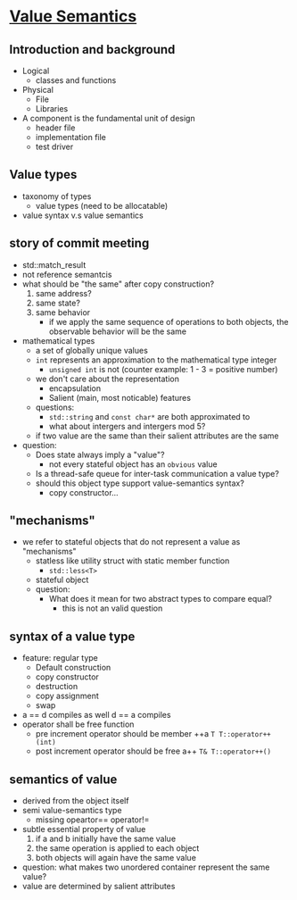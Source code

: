 # [Value Semantics](https://www.youtube.com/watch?v=W3xI1HJUy7Q)

## Introduction and background
* Logical
  * classes and functions
* Physical
  * File
  * Libraries
* A component is the fundamental unit of design
  * header file
  * implementation file
  * test driver

## Value types
* taxonomy of types
  * value types (need to be allocatable)
* value syntax v.s value semantics

## story of commit meeting 
  * std::match_result
  * not reference semantcis
  * what should be "the same" after copy construction?
    1. same address?
    2. same state?
    3. same behavior
       * if we apply the same sequence of operations to both objects, the observable behavior will be the same
  * mathematical types
    * a set of globally unique values
    * `int` represents an approximation to the mathematical type integer
      * `unsigned int` is not (counter example: 1 - 3 = positive number)
    * we don't care about the representation
      * encapsulation
      * Salient (main, most noticable) features
    * questions:
      * `std::string` and `const char*` are both approximated to
      * what about intergers and intergers mod 5?
    * if two value are the same than their salient attributes are the same
  * question:
    * Does state always imply a "value"?
      * not every stateful object has an `obvious` value
    * Is a thread-safe queue for inter-task communication a value type?
    * should this object type support value-semantics syntax?
      * copy constructor...

## "mechanisms"
* we refer to stateful objects that do not represent a value as "mechanisms"
  * statless like utility struct with static member function
    * `std::less<T>`
  * stateful object
  * question:
    * What does it mean for two abstract types to compare equal?
      * this is not an valid question

## syntax of a value type
* feature: regular type
  * Default construction
  * copy constructor
  * destruction
  * copy assignment
  * swap
* a == d compiles as well d == a compiles
* operator shall be free function
  * pre increment operator should be member ++a `T T::operator++(int)`
  * post increment operator should be free a++ `T& T::operator++()`

## semantics of value 
* derived from the object itself
* semi value-semantics type
  * missing opeartor== operator!=
* subtle essential property of value
  1. if a and b initially have the same value
  2. the same operation is applied to each object
  3. both objects will again have the same value
* question: what makes two unordered container represent the same value?
* value are determined by salient attributes